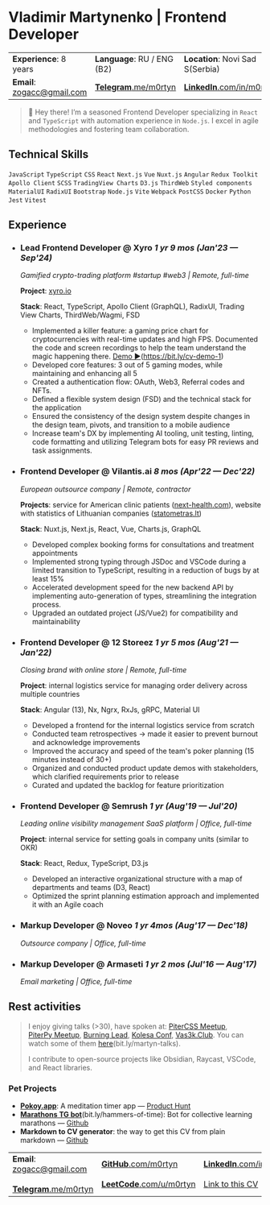 # Vladimir Martynenko | Frontend Developer

|                      |                                  |                      |  
| -------------------- | -------------------------------- | -------------------- |  
| **Experience**:  8 years | **Language**:  RU / ENG (B2) | **Location**: Novi Sad S(Serbia) |
| **Email**: [zogacc@gmail.com][email] | [**Telegram**.me/m0rtyn][telega] | [**LinkedIn**.com/in/m0rtyn][li] |

> 👋 Hey there! I’m a seasoned Frontend Developer specializing in `React` and `TypeScript` with automation experience in `Node.js`. I excel in agile methodologies and fostering team collaboration.

## Technical Skills

`JavaScript` `TypeScript` `CSS` `React` `Next.js` `Vue` `Nuxt.js` `Angular` `Redux Toolkit` `Apollo Client` `SCSS` `TradingView Charts` `D3.js` `ThirdWeb` `Styled components` `MaterialUI` `RadixUI` `Bootstrap` `Node.js` `Vite` `Webpack` `PostCSS` `Docker` `Python` `Jest` `Vitest`

## Experience

- ### Lead Frontend Developer @ Xyro *1 yr 9 mos (Jan'23 — Sep'24)*

  *Gamified crypto-trading platform #startup #web3 | Remote, full-time*

  **Project**: [xyro.io](https://xyro.io/up-down)

  **Stack**: React, TypeScript, Apollo Client (GraphQL), RadixUI, Trading View Charts, ThirdWeb/Wagmi, FSD

  - Implemented a killer feature: a gaming price chart for cryptocurrencies with real-time updates and high FPS. Documented the code and screen recordings to help the team understand the magic happening there. [Demo ▶️](https://youtu.be/4XyXVeOLq8Q)(https://bit.ly/cv-demo-1)
  - Developed core features: 3 out of 5 gaming modes, while maintaining and enhancing all 5
  - Created a authentication flow: OAuth, Web3, Referral codes and NFTs.
  - Defined a flexible system design (FSD) and the technical stack for the application
  - Ensured the consistency of the design system despite changes in the design team, pivots, and transition to a mobile audience
  - Increase team's DX by implementing AI tooling, unit testing, linting, code formatting and utilizing Telegram bots for easy PR reviews and task assignments.

- ### Frontend Developer @ Vilantis.ai *8 mos (Apr'22 — Dec'22)*

  *European outsource company | Remote, contractor*

  **Projects**: service for American clinic patients ([next-health.com](https://next-health.com)), website with statistics of Lithuanian companies ([statometras.lt](https://statometras.lt))

  **Stack**: Nuxt.js, Next.js, React, Vue, Charts.js, GraphQL

  - Developed complex booking forms for consultations and treatment appointments
  - Implemented strong typing through JSDoc and VSCode during a limited transition to TypeScript, resulting in a reduction of bugs by at least 15%
  - Accelerated development speed for the new backend API by implementing auto-generation of types, streamlining the integration process.
  - Upgraded an outdated project (JS/Vue2) for compatibility and maintainability

- ### Frontend Developer @ 12 Storeez *1 yr 5 mos (Aug'21 — Jan'22)*

  *Closing brand with online store | Remote, full-time*

  **Project**: internal logistics service for managing order delivery across multiple countries

  **Stack**: Angular (13), Nx, Ngrx, RxJs, gRPC, Material UI

  - Developed a frontend for the internal logistics service from scratch
  - Conducted team retrospectives → made it easier to prevent burnout and acknowledge improvements
  - Improved the accuracy and speed of the team's poker planning (15 minutes instead of 30+)
  - Organized and conducted product update demos with stakeholders, which clarified requirements prior to release
  - Curated and updated the backlog for feature prioritization

- ### Frontend Developer @ Semrush *1 yr (Aug'19 — Jul'20)*

  *Leading online visibility management SaaS platform | Office, full-time*

  **Project**: internal service for setting goals in company units (similar to OKR)
  
  **Stack**: React, Redux, TypeScript, D3.js 

  - Developed an interactive organizational structure with a map of departments and teams (D3, React)
  - Optimized the sprint planning estimation approach and implemented it with an Agile coach
  <!-- - Contributed to the OSS library  [bkrem/react-d3-tree](https://bkrem.github.io/react-d3-tree/) -->
  <!-- - Implemented code review with collective code ownership -->

- ### Markup Developer @ Noveo *1 yr 4mos (Aug'17 — Dec'18)*

  *Outsource company | Office, full-time*

  <!-- - Developed the interface for the game ["Go to IT"](https://store.steampowered.com/app/953060/Go_to_IT/)(bit.ly/go-to-it) (React) -->

- ### Markup Developer @ Armaseti *1 yr 2 mos (Jul'16 — Aug'17)*

  *Email marketing | Office, full-time*

## Rest activities

> I enjoy giving talks (>30), have spoken at: [PiterCSS&nbsp;Meetup](https://vk.com/pitercss_meetup), [PiterPy&nbsp;Meetup](https://twitter.com/piterpy_meetup), [Burning&nbsp;Lead](https://twitter.com/BurningLead), [Kolesa&nbsp;Conf](https://kolesa-conf.kz/), [Vas3k.Club](https://vas3k.club). You can watch some of them [here](https://bit.ly/martyn-talks)(bit.ly/martyn-talks).
> 
> I contribute to open-source projects like Obsidian, Raycast, VSCode, and React libraries.

### Pet Projects

- [**Pokoy.app**](https://pokoy.app): A meditation timer app  — [Product Hunt](https://www.producthunt.com/products/pokoy)
  <!-- - **Stack**: Firebase, Google Cloud Platform, React, Redux Toolkit, PWA, GH Actions -->
- [**Marathons TG bot**](http://bit.ly/hammers-of-time)(bit.ly/hammers-of-time): Bot for collective learning marathons — [Github](https://github.com/m0rtyn/marathons-bot)
  <!-- - **Stack**: Node.js, Telegraf.js, Next.js, Google Cloud Platform, Google APIs -->
- **Markdown to CV generator**: the way to get this CV from plain markdown — [Github](https://github.com/m0rtyn/cv-to-md-generator)


|                      |                                |                    |  
| -------------------- | ------------------------------ | ------------------ |  
| **Email**: [zogacc@gmail.com][email] <br><br> [**Telegram**.me/m0rtyn][telega] |  [**GitHub**.com/m0rtyn][gh] <br><br> [**LeetCode**.com/u/m0rtyn][lc] |  [**LinkedIn**.com/in/m0rtyn][li]  <br><br> [Link to this CV][cv] |


[telega]: https://t.me/m0rtyn "m0rtyn's telegram"
[email]: mailto:zogacc@gmail.com
[gh]: https://github.com/m0rtyn
[lc]: https://leetcode.com/u/m0rtyn
[li]: https://linkedin/in/m0rtyn
[cv]: https://m0rtyn.github.io/cv/FE_EN.pdf